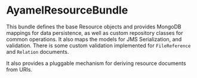 # AyamelResourceBundle #

This bundle defines the base Resource objects and provides MongoDB mappings for data persistence, as well as custom repository classes
for common operations.  It also maps the models for JMS Serialization, and validation.  There is some custom validation implemented for `FileReference` and `Relation` documents.

It also provides a pluggable mechanism for deriving resource documents from URIs.
	
